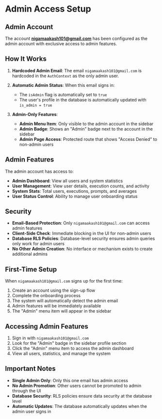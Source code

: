 # Admin Access Setup

## Admin Account

The account **nigamaakash101@gmail.com** has been configured as the admin account with exclusive access to admin features.

## How It Works

1. **Hardcoded Admin Email**: The email `nigamaakash101@gmail.com` is hardcoded in the `AuthContext` as the only admin user.

2. **Automatic Admin Status**: When this email signs in:
   - The `isAdmin` flag is automatically set to `true`
   - The user's profile in the database is automatically updated with `is_admin = true`

3. **Admin-Only Features**:
   - **Admin Menu Item**: Only visible to the admin account in the sidebar
   - **Admin Badge**: Shows an "Admin" badge next to the account in the sidebar
   - **Admin Page Access**: Protected route that shows "Access Denied" to non-admin users

## Admin Features

The admin account has access to:

- **Admin Dashboard**: View all users and system statistics
- **User Management**: View user details, execution counts, and activity
- **System Stats**: Total users, executions, prompts, and averages
- **User Status Control**: Ability to manage user onboarding status

## Security

- **Email-Based Protection**: Only `nigamaakash101@gmail.com` can access admin features
- **Client-Side Check**: Immediate blocking in the UI for non-admin users
- **Database RLS Policies**: Database-level security ensures admin queries only work for admin users
- **No Other Admin Creation**: No interface or mechanism exists to create additional admins

## First-Time Setup

When `nigamaakash101@gmail.com` signs up for the first time:

1. Create an account using the sign-up flow
2. Complete the onboarding process
3. The system will automatically detect the admin email
4. Admin features will be immediately available
5. The "Admin" menu item will appear in the sidebar

## Accessing Admin Features

1. Sign in with `nigamaakash101@gmail.com`
2. Look for the "Admin" badge in the sidebar profile section
3. Click the "Admin" menu item to access the admin dashboard
4. View all users, statistics, and manage the system

## Important Notes

- **Single Admin Only**: Only this one email has admin access
- **No Admin Promotion**: Other users cannot be promoted to admin through the UI
- **Database Security**: RLS policies ensure data security at the database level
- **Automatic Updates**: The database automatically updates when the admin user signs in
